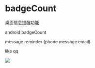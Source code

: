 badgeCount
==========
桌面信息提醒功能

android badgeCount 

message reminder (phone message email)

like qq 

![](https://github.com/lovemelovemydog/badgeCount/blob/master/TestIconCountBadge/Screenshot.png)
